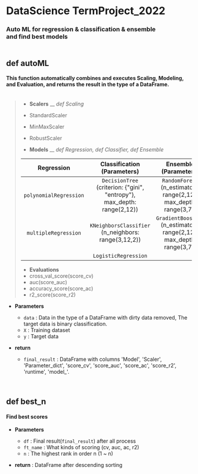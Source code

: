 # DataScience TermProject_2022
### Auto ML for regression & classification & ensemble<br>and find best models<br><br>


## def autoML
#### This function automatically combines and executes Scaling, Modeling, and Evaluation, and returns the result in the type of a DataFrame.<br><br>


>- __Scalers__ __ <em>def Scaling</em>
>  -  StandardScaler
>  - MinMaxScaler
>  - RobustScaler
>
>- __Models__ __ <em>def Regression, def Classifier, def Ensemble</em>
>
>| Regression | Classification<br>(Parameters) | Ensemble<br>(Parameters) |
>|:---:|:---:|:---:|
>| `polynomialRegression` | `DecisionTree`<br>(criterion: {"gini", "entropy"}, max_depth: range(2,12)) | `RandomForest`<br>(n_estimators: range(2,12), max_depth: range(3,7)) |
>| `multipleRegression` | `KNeighborsClassifier`<br>(n_neighbors: range(3,12,2)) | `GradientBoosting`<br>(n_estimators: range(2,12), max_depth: range(3,7)) |
>|  | `LogisticRegression` |  |
>
>- __Evaluations__
>  - cross_val_score(score_cv)
>  - auc(score_auc)
>  - accuracy_score(score_ac)
>  - r2_score(score_r2)<br>

- __Parameters__
  - `data` : Data in the type of a DataFrame with dirty data removed, The target data is binary classification.
  - `X` : Training dataset
  - `y` : Target data

- __return__
  - `final_result` : DataFrame with columns 'Model', 'Scaler', 'Parameter_dict', 'score_cv', 'score_auc', 'score_ac', 'score_r2', 'runtime', 'model_'.

<br>


## def best_n
#### Find best scores<br>

- __Parameters__
  - `df` : Final result(`final_result`) after all process
  - `ft_name` : What kinds of scoring (cv, auc, ac, r2)
  - `n` : The highest rank in order n (1 ~ n)


- __return__ : DataFrame after descending sorting




